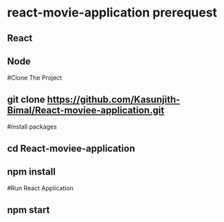 # react-movie-application prerequest 

## React
## Node 

#Clone The Project 

## git clone https://github.com/Kasunjith-Bimal/React-moviee-application.git

#install packages

## cd React-moviee-application
## npm install

#Run React Application 

## npm start 